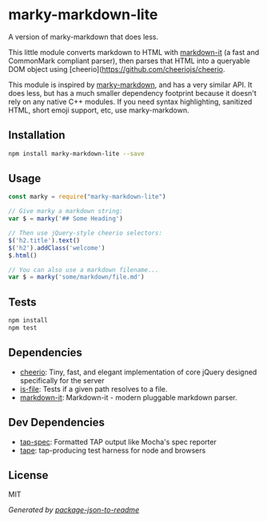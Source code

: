 # marky-markdown-lite

A version of marky-markdown that does less.

This little module converts markdown to HTML with [markdown-it](https://github.com/markdown-it/markdown-it) (a fast and CommonMark compliant parser), then parses that HTML into a queryable DOM object using [cheerio](https://github.com/cheeriojs/cheerio.

This module is inspired by [marky-markdown](https://github.com/npm/marky-markdown), and has a very similar API. It does less, but has a much smaller dependency footprint because it doesn't rely on any native C++ modules. If you need syntax highlighting, sanitized HTML, short emoji support, etc, use marky-markdown.

## Installation

```sh
npm install marky-markdown-lite --save
```

## Usage

```js
const marky = require("marky-markdown-lite")

// Give marky a markdown string:
var $ = marky('## Some Heading')

// Then use jQuery-style cheerio selectors:
$('h2.title').text()
$('h2').addClass('welcome')
$.html()

// You can also use a markdown filename...
var $ = marky('some/markdown/file.md')

```

## Tests

```sh
npm install
npm test
```

## Dependencies

- [cheerio](https://github.com/cheeriojs/cheerio): Tiny, fast, and elegant implementation of core jQuery designed specifically for the server
- [is-file](https://github.com/jsdevel/node-is-file): Tests if a given path resolves to a file.
- [markdown-it](https://github.com/markdown-it/markdown-it): Markdown-it - modern pluggable markdown parser.

## Dev Dependencies

- [tap-spec](https://github.com/scottcorgan/tap-spec): Formatted TAP output like Mocha&#39;s spec reporter
- [tape](https://github.com/substack/tape): tap-producing test harness for node and browsers


## License

MIT

_Generated by [package-json-to-readme](https://github.com/zeke/package-json-to-readme)_
